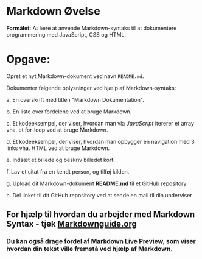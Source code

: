 # Markdown Øvelse

**Formålet:**
At lære at anvende Markdown-syntaks til at dokumentere programmering med JavaScript, CSS og HTML.

# Opgave:

Opret et nyt Markdown-dokument ved navn `README.md`.

Dokumenter følgende oplysninger ved hjælp af Markdown-syntaks:

a. En overskrift med titlen "Markdown Dokumentation".

b. En liste over fordelene ved at bruge Markdown.
   
c. Et kodeeksempel, der viser, hvordan man via *JavaScript* itererer et array vha. et for-loop ved at bruge Markdown.

d. Et kodeeksempel, der viser, hvordan man opbygger en navigation med 3 links vha. HTML ved at bruge Markdown.

e. Indsæt et billede og beskriv billedet kort.

f. Lav et citat fra en kendt person, og tilføj kilden.

g. Upload dit Markdown-dokument **README.md** til et GitHub repository 

h. Del linket til dit GitHub repository ved at sende en mail til din underviser


## For hjælp til hvordan du arbejder med Markdown Syntax - tjek [Markdownguide.org](https://www.markdownguide.org/basic-syntax/) 

### Du kan også drage fordel af [Markdown Live Preview](https://markdownlivepreview.com/), som viser hvordan din tekst ville fremstå ved hjælp af Markdown.